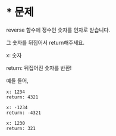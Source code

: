 # * 문제

reverse 함수에 정수인 숫자를 인자로 받습니다.

그 숫자를 뒤집어서 return해주세요.

x: 숫자

return: 뒤집어진 숫자를 반환!

예들 들어,

```
x: 1234
return: 4321
```

```
x: -1234
return: -4321
```

```
x: 1230
return: 321
```